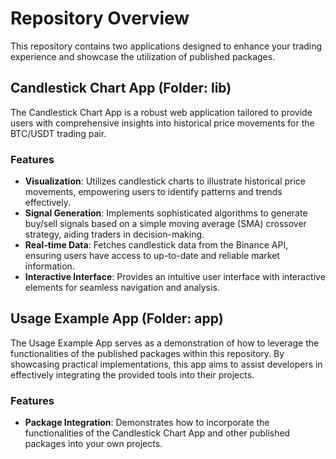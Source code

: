 # Repository Overview

This repository contains two applications designed to enhance your trading experience and showcase the utilization of published packages.

## Candlestick Chart App (Folder: lib)

The Candlestick Chart App is a robust web application tailored to provide users with comprehensive insights into historical price movements for the BTC/USDT trading pair.

### Features
- **Visualization**: Utilizes candlestick charts to illustrate historical price movements, empowering users to identify patterns and trends effectively.
- **Signal Generation**: Implements sophisticated algorithms to generate buy/sell signals based on a simple moving average (SMA) crossover strategy, aiding traders in decision-making.
- **Real-time Data**: Fetches candlestick data from the Binance API, ensuring users have access to up-to-date and reliable market information.
- **Interactive Interface**: Provides an intuitive user interface with interactive elements for seamless navigation and analysis.

## Usage Example App (Folder: app)

The Usage Example App serves as a demonstration of how to leverage the functionalities of the published packages within this repository. By showcasing practical implementations, this app aims to assist developers in effectively integrating the provided tools into their projects.

### Features
- **Package Integration**: Demonstrates how to incorporate the functionalities of the Candlestick Chart App and other published packages into your own projects.

